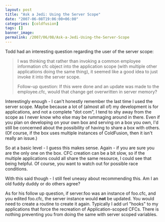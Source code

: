 ```yaml
---
layout: post
title: "Ask a Jedi: Using the Server Scope"
date: "2007-06-08T19:06:00+06:00"
categories: [coldfusion]
tags: []
banner_image: 
permalink: /2007/06/08/Ask-a-Jedi-Using-the-Server-Scope
---
```


Todd had an interesting question regarding the user of the server scope:

<blockquote>
I was thinking that rather than invoking a common employee information cfc object into the application scope (with multiple other applications doing the same thing), it seemed like a good idea to just invoke it into the server scope.

Follow-up question: If this were done and an update was made to the employee.cfc, would that change get overwritten in server memory?
</blockquote>
<!--more-->
Interestingly enough - I can't honestly remember the last time I used the server scope. Maybe because a lot of (almost all of) my development is for applications, and not a complete "dot com", I tend to shy away from the scope as I never know who else may be rummaging around in there. Even if you plan on developing on your own box and serving on a box you own, I'd still be concerned about the possibility of having to share a box with others. (Of course, if the box uses multiple instances of ColdFusion, then it isn't really an issue.)

So at a basic level - I guess this makes sense. Again - if you are sure you are the only one on the box. CFC creation can be a bit slow, so if the multiple applications could all share the same resource, I could see that being helpful. Of course, you want to watch out for possible race conditions.

With this said though - I still feel uneasy about recommending this. Am I an old fuddy duddy or do others agree?

As for his follow up question, if server.foo was an instance of foo.cfc, and you edited foo.cfc, the server instance would <b>not</b> be updated. You would need to create a routine to create it again. Typically I add url "hooks" to my applications that force the recreation of Application-scoped CFCs. There is nothing preventing you from doing the same with server scoped variables.